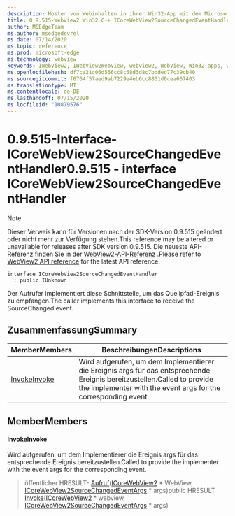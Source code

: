 ```yaml
---
description: Hosten von Webinhalten in ihrer Win32-App mit dem Microsoft Edge WebView2-Steuerelement
title: 0.9.515-WebView2 Win32 C++ ICoreWebView2SourceChangedEventHandler
author: MSEdgeTeam
ms.author: msedgedevrel
ms.date: 07/14/2020
ms.topic: reference
ms.prod: microsoft-edge
ms.technology: webview
keywords: IWebView2, IWebView2WebView, webview2, WebView, Win32-apps, Win32, Edge, ICoreWebView2, ICoreWebView2Controller, Browser-Steuerelement, Edge-HTML
ms.openlocfilehash: df7ca21c06d566cc8c68d3d8c7bdded77c39cb40
ms.sourcegitcommit: f6764f57aed9ab7229e4eb6cc8851d0cea667403
ms.translationtype: MT
ms.contentlocale: de-DE
ms.lasthandoff: 07/15/2020
ms.locfileid: "10879576"
---
```

# <span data-ttu-id="3abe7-104">0.9.515-Interface-ICoreWebView2SourceChangedEventHandler</span><span class="sxs-lookup"><span data-stu-id="3abe7-104">0.9.515 - interface ICoreWebView2SourceChangedEventHandler</span></span> 

> [!NOTE]
> <span data-ttu-id="3abe7-105">Dieser Verweis kann für Versionen nach der SDK-Version 0.9.515 geändert oder nicht mehr zur Verfügung stehen.</span><span class="sxs-lookup"><span data-stu-id="3abe7-105">This reference may be altered or unavailable for releases after SDK version 0.9.515.</span></span> <span data-ttu-id="3abe7-106">Die neueste API-Referenz finden Sie in der [WebView2-API-Referenz](../../../webview2-api-reference.md) .</span><span class="sxs-lookup"><span data-stu-id="3abe7-106">Please refer to [WebView2 API reference](../../../webview2-api-reference.md) for the latest API reference.</span></span>

```
interface ICoreWebView2SourceChangedEventHandler
  : public IUnknown
```

<span data-ttu-id="3abe7-107">Der Aufrufer implementiert diese Schnittstelle, um das Quellpfad-Ereignis zu empfangen.</span><span class="sxs-lookup"><span data-stu-id="3abe7-107">The caller implements this interface to receive the SourceChanged event.</span></span>

## <span data-ttu-id="3abe7-108">Zusammenfassung</span><span class="sxs-lookup"><span data-stu-id="3abe7-108">Summary</span></span>

 <span data-ttu-id="3abe7-109">Member</span><span class="sxs-lookup"><span data-stu-id="3abe7-109">Members</span></span>                        | <span data-ttu-id="3abe7-110">Beschreibungen</span><span class="sxs-lookup"><span data-stu-id="3abe7-110">Descriptions</span></span>
--------------------------------|---------------------------------------------
[<span data-ttu-id="3abe7-111">Invoke</span><span class="sxs-lookup"><span data-stu-id="3abe7-111">Invoke</span></span>](#invoke) | <span data-ttu-id="3abe7-112">Wird aufgerufen, um dem Implementierer die Ereignis args für das entsprechende Ereignis bereitzustellen.</span><span class="sxs-lookup"><span data-stu-id="3abe7-112">Called to provide the implementer with the event args for the corresponding event.</span></span>

## <span data-ttu-id="3abe7-113">Member</span><span class="sxs-lookup"><span data-stu-id="3abe7-113">Members</span></span>

#### <span data-ttu-id="3abe7-114">Invoke</span><span class="sxs-lookup"><span data-stu-id="3abe7-114">Invoke</span></span> 

<span data-ttu-id="3abe7-115">Wird aufgerufen, um dem Implementierer die Ereignis args für das entsprechende Ereignis bereitzustellen.</span><span class="sxs-lookup"><span data-stu-id="3abe7-115">Called to provide the implementer with the event args for the corresponding event.</span></span>

> <span data-ttu-id="3abe7-116">öffentlicher HRESULT- [Aufruf](#invoke)([ICoreWebView2](icorewebview2.md) \* WebView, [ICoreWebView2SourceChangedEventArgs](icorewebview2sourcechangedeventargs.md) \* args)</span><span class="sxs-lookup"><span data-stu-id="3abe7-116">public HRESULT [Invoke](#invoke)([ICoreWebView2](icorewebview2.md) \* webview, [ICoreWebView2SourceChangedEventArgs](icorewebview2sourcechangedeventargs.md) \* args)</span></span>

